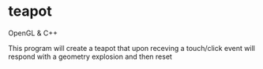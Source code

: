 # teapot

OpenGL & C++

This program will create a teapot that upon receving a touch/click
event will respond with a geometry explosion and then reset
